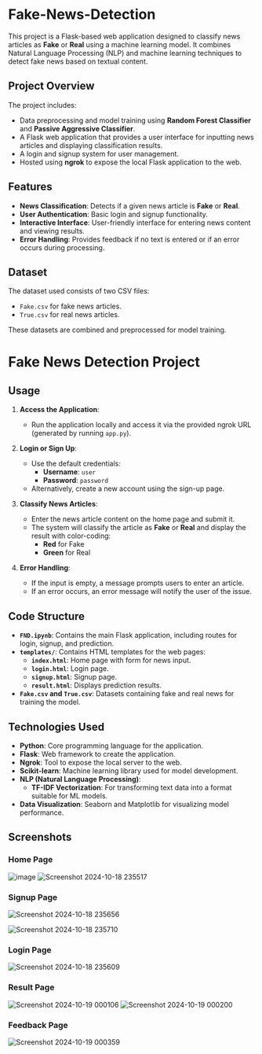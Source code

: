 # Fake-News-Detection

This project is a Flask-based web application designed to classify news articles as **Fake** or **Real** using a machine learning model. It combines Natural Language Processing (NLP) and machine learning techniques to detect fake news based on textual content.

## Project Overview

The project includes:
- Data preprocessing and model training using **Random Forest Classifier** and **Passive Aggressive Classifier**.
- A Flask web application that provides a user interface for inputting news articles and displaying classification results.
- A login and signup system for user management.
- Hosted using **ngrok** to expose the local Flask application to the web.

## Features

- **News Classification**: Detects if a given news article is **Fake** or **Real**.
- **User Authentication**: Basic login and signup functionality.
- **Interactive Interface**: User-friendly interface for entering news content and viewing results.
- **Error Handling**: Provides feedback if no text is entered or if an error occurs during processing.

## Dataset

The dataset used consists of two CSV files:
- `Fake.csv` for fake news articles.
- `True.csv` for real news articles.

These datasets are combined and preprocessed for model training.

# Fake News Detection Project

## Usage

1. **Access the Application**:
   - Run the application locally and access it via the provided ngrok URL (generated by running `app.py`).

2. **Login or Sign Up**:
   - Use the default credentials:
     - **Username**: `user`
     - **Password**: `password`
   - Alternatively, create a new account using the sign-up page.

3. **Classify News Articles**:
   - Enter the news article content on the home page and submit it.
   - The system will classify the article as **Fake** or **Real** and display the result with color-coding:
     - **Red** for Fake
     - **Green** for Real

4. **Error Handling**:
   - If the input is empty, a message prompts users to enter an article.
   - If an error occurs, an error message will notify the user of the issue.

## Code Structure

- **`FND.ipynb`**: Contains the main Flask application, including routes for login, signup, and prediction.
- **`templates/`**: Contains HTML templates for the web pages:
  - **`index.html`**: Home page with form for news input.
  - **`login.html`**: Login page.
  - **`signup.html`**: Signup page.
  - **`result.html`**: Displays prediction results.
- **`Fake.csv` and `True.csv`**: Datasets containing fake and real news for training the model.

## Technologies Used

- **Python**: Core programming language for the application.
- **Flask**: Web framework to create the application.
- **Ngrok**: Tool to expose the local server to the web.
- **Scikit-learn**: Machine learning library used for model development.
- **NLP (Natural Language Processing)**:
  - **TF-IDF Vectorization**: For transforming text data into a format suitable for ML models.
- **Data Visualization**: Seaborn and Matplotlib for visualizing model performance.

## Screenshots

### Home Page
![image](https://github.com/user-attachments/assets/41913052-b2e6-49d9-baab-14a7030838c7)
![Screenshot 2024-10-18 235517](https://github.com/user-attachments/assets/04a50a0a-01fd-484f-9a3f-8fdc80c802fb)

### Signup Page
![Screenshot 2024-10-18 235656](https://github.com/user-attachments/assets/f99169fa-c137-40c5-bc54-489c45bd8914)

![Screenshot 2024-10-18 235710](https://github.com/user-attachments/assets/6b639ba7-096e-4772-9010-fd0ad7b8c871)


### Login Page
![Screenshot 2024-10-18 235609](https://github.com/user-attachments/assets/6646c3f5-ec53-4711-83ca-d961e2a36434)


### Result Page
![Screenshot 2024-10-19 000106](https://github.com/user-attachments/assets/1b223b72-f53f-4725-a6cc-6ef928afda76)
![Screenshot 2024-10-19 000200](https://github.com/user-attachments/assets/75e75370-541d-41c6-987b-e0fd5b85fb6e)


### Feedback Page
![Screenshot 2024-10-19 000359](https://github.com/user-attachments/assets/adb713f4-0506-41c0-a18a-6a4eac868760)
